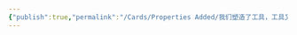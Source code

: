 ```yaml
---
{"publish":true,"permalink":"/Cards/Properties Added/我们塑造了工具，工具又塑造了我们。——麦克卢汉《理解媒介：论人的延伸》.md","title":"✨我们塑造了工具，工具又塑造了我们。——麦克卢汉《理解媒介：论人的延伸》","created":"2022-08-18","modified":"2023-03-14","published":"2025-07-08T23:51:23.975+08:00","cssclasses":""}
---
```



